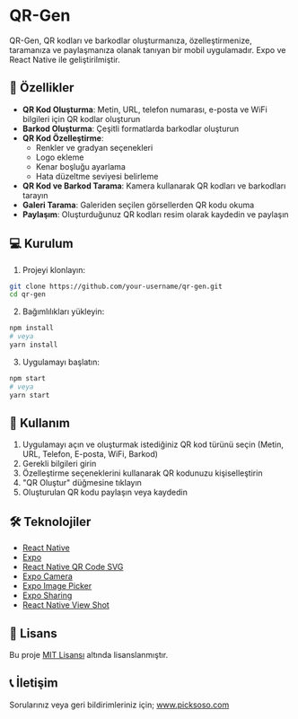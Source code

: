 # QR-Gen

QR-Gen, QR kodları ve barkodlar oluşturmanıza, özelleştirmenize, taramanıza ve paylaşmanıza olanak tanıyan bir mobil uygulamadır. Expo ve React Native ile geliştirilmiştir.

## 🚀 Özellikler

- **QR Kod Oluşturma**: Metin, URL, telefon numarası, e-posta ve WiFi bilgileri için QR kodlar oluşturun
- **Barkod Oluşturma**: Çeşitli formatlarda barkodlar oluşturun
- **QR Kod Özelleştirme**: 
  - Renkler ve gradyan seçenekleri
  - Logo ekleme
  - Kenar boşluğu ayarlama
  - Hata düzeltme seviyesi belirleme
- **QR Kod ve Barkod Tarama**: Kamera kullanarak QR kodları ve barkodları tarayın
- **Galeri Tarama**: Galeriden seçilen görsellerden QR kodu okuma
- **Paylaşım**: Oluşturduğunuz QR kodları resim olarak kaydedin ve paylaşın

## 💻 Kurulum

1. Projeyi klonlayın:
```bash
git clone https://github.com/your-username/qr-gen.git
cd qr-gen
```

2. Bağımlılıkları yükleyin:
```bash
npm install
# veya
yarn install
```

3. Uygulamayı başlatın:
```bash
npm start
# veya
yarn start
```

## 📱 Kullanım

1. Uygulamayı açın ve oluşturmak istediğiniz QR kod türünü seçin (Metin, URL, Telefon, E-posta, WiFi, Barkod)
2. Gerekli bilgileri girin
3. Özelleştirme seçeneklerini kullanarak QR kodunuzu kişiselleştirin
4. "QR Oluştur" düğmesine tıklayın
5. Oluşturulan QR kodu paylaşın veya kaydedin

## 🛠 Teknolojiler

- [React Native](https://reactnative.dev/)
- [Expo](https://expo.dev/)
- [React Native QR Code SVG](https://github.com/awesomejerry/react-native-qrcode-svg)
- [Expo Camera](https://docs.expo.dev/versions/latest/sdk/camera/)
- [Expo Image Picker](https://docs.expo.dev/versions/latest/sdk/imagepicker/)
- [Expo Sharing](https://docs.expo.dev/versions/latest/sdk/sharing/)
- [React Native View Shot](https://github.com/gre/react-native-view-shot)

## 📄 Lisans

Bu proje [MIT Lisansı](LICENSE) altında lisanslanmıştır.

## 📞 İletişim

Sorularınız veya geri bildirimleriniz için; www.picksoso.com